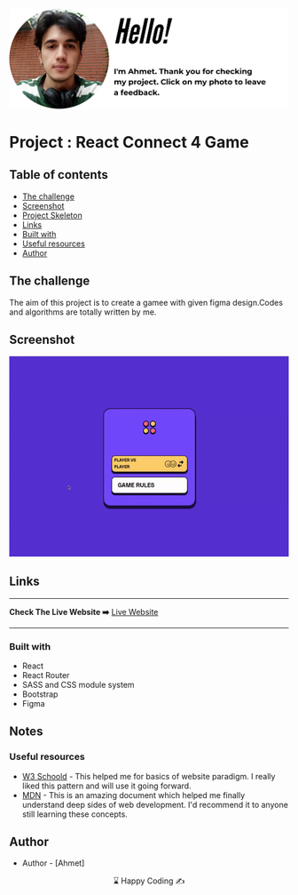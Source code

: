 <p align="center">
<a href="https://www.linkedin.com/in/ahmet-ayd%C4%B1n-2583b1199/" target="_blank"><img src="ahmet.png" alt="screenshot"></a>
</p>


# Project : React Connect 4 Game
## Table of contents

  - [The challenge](#the-challenge)
  - [Screenshot](#screenshot)
  - [Project Skeleton ](#project-skeleton)
  - [Links](#links)
  - [Built with](#built-with)
  - [Useful resources](#useful-resources)
- [Author](#author)



## The challenge
The aim of this project is to create a gamee with given figma design.Codes and algorithms are totally written by me.


## Screenshot
<p align="center">
<a href="https://hire-me-if-you-can.netlify.app/"><img  src="game.gif" alt="screenshot"></a>
</p>



## Links
<hr>
<b>Check The Live Website ➡️</b> <a href="https://hire-me-if-you-can.netlify.app/">Live Website</a>
<hr>

### Built with
- React
- React Router
- SASS and CSS module system
- Bootstrap
- Figma
## Notes


### Useful resources

- [W3 Schoold](https://www.w3schools.com/) - This helped me for basics of website paradigm. I really liked this pattern and will use it going forward.
- [MDN](https://developer.mozilla.org/en-US/) - This is an amazing document which helped me finally understand deep sides of web development. I'd recommend it to anyone still learning these concepts.


## Author

- Author - [Ahmet]

<center> &#8987; Happy Coding  &#9997; </center>
